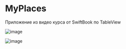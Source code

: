 # MyPlaces

Приложение из видео курса от SwiftBook по TableView

![image](https://user-images.githubusercontent.com/88937180/170995612-c7256b2b-c83d-425d-b692-8b4905a65b76.png)

![image](https://user-images.githubusercontent.com/88937180/170920236-b6494423-644f-455b-ba43-435ddd239092.png)
